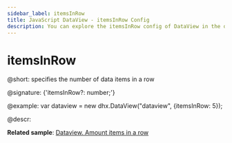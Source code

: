 ```yaml
---
sidebar_label: itemsInRow
title: JavaScript DataView - itemsInRow Config 
description: You can explore the itemsInRow config of DataView in the documentation of the DHTMLX JavaScript UI library. Browse developer guides and API reference, try out code examples and live demos, and download a free 30-day evaluation version of DHTMLX Suite 7.
---
```


# itemsInRow

@short: specifies the number of data items in a row

@signature: {'itemsInRow?: number;'}

@example:
var dataview = new dhx.DataView("dataview", {itemsInRow: 5});

@descr:

**Related sample**: [Dataview. Amount items in a row](https://snippet.dhtmlx.com/de4r8km3)

[comment]: # (@related: dataview/configuration.md#number-of-items-in-a-row)
